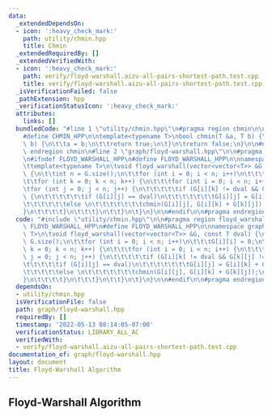 ```yaml
---
data:
  _extendedDependsOn:
  - icon: ':heavy_check_mark:'
    path: utility/chmin.hpp
    title: Chmin
  _extendedRequiredBy: []
  _extendedVerifiedWith:
  - icon: ':heavy_check_mark:'
    path: verify/floyd-warshall.aizu-all-pairs-shortest-path.test.cpp
    title: verify/floyd-warshall.aizu-all-pairs-shortest-path.test.cpp
  _isVerificationFailed: false
  _pathExtension: hpp
  _verificationStatusIcon: ':heavy_check_mark:'
  attributes:
    links: []
  bundledCode: "#line 1 \"utility/chmin.hpp\"\n#pragma region chmin\n\n#ifndef CHMIN_HPP\n\
    #define CHMIN_HPP\n\ntemplate<typename T>\nbool chmin(T &a, T b) {\n\tif (a >\
    \ b) {\n\t\ta = b;\n\t\treturn true;\n\t}\n\treturn false;\n}\n\n#endif\n\n#pragma\
    \ endregion chmin\n#line 2 \"graph/floyd-warshall.hpp\"\n\n#pragma region floyd_warshall\n\
    \n#ifndef FLOYD_WARSHALL_HPP\n#define FLOYD_WARSHALL_HPP\n\nnamespace graph {\n\
    \ttemplate<typename T>\n\tvoid floyd_warshall(vector<vector<T>> &G, const T dval)\
    \ {\n\t\tint n = G.size();\n\t\tfor (int i = 0; i < n; i++)\n\t\t\tG[i][i] = 0;\n\
    \t\tfor (int k = 0; k < n; k++) {\n\t\t\tfor (int i = 0; i < n; i++) {\n\t\t\t\
    \tfor (int j = 0; j < n; j++) {\n\t\t\t\t\tif (G[i][k] != dval && G[k][j] != dval)\
    \ {\n\t\t\t\t\t\tif (G[i][j] == dval)\n\t\t\t\t\t\t\tG[i][j] = G[i][k] + G[k][j];\n\
    \t\t\t\t\t\telse \n\t\t\t\t\t\t\tchmin(G[i][j], G[i][k] + G[k][j]);\n\t\t\t\t\t\
    }\n\t\t\t\t}\n\t\t\t}\n\t\t}\n\t}\n}\n\n#endif\n\n#pragma endregion floyd_warshall\n"
  code: "#include \"utility/chmin.hpp\"\n\n#pragma region floyd_warshall\n\n#ifndef\
    \ FLOYD_WARSHALL_HPP\n#define FLOYD_WARSHALL_HPP\n\nnamespace graph {\n\ttemplate<typename\
    \ T>\n\tvoid floyd_warshall(vector<vector<T>> &G, const T dval) {\n\t\tint n =\
    \ G.size();\n\t\tfor (int i = 0; i < n; i++)\n\t\t\tG[i][i] = 0;\n\t\tfor (int\
    \ k = 0; k < n; k++) {\n\t\t\tfor (int i = 0; i < n; i++) {\n\t\t\t\tfor (int\
    \ j = 0; j < n; j++) {\n\t\t\t\t\tif (G[i][k] != dval && G[k][j] != dval) {\n\t\
    \t\t\t\t\tif (G[i][j] == dval)\n\t\t\t\t\t\t\tG[i][j] = G[i][k] + G[k][j];\n\t\
    \t\t\t\t\telse \n\t\t\t\t\t\t\tchmin(G[i][j], G[i][k] + G[k][j]);\n\t\t\t\t\t\
    }\n\t\t\t\t}\n\t\t\t}\n\t\t}\n\t}\n}\n\n#endif\n\n#pragma endregion floyd_warshall"
  dependsOn:
  - utility/chmin.hpp
  isVerificationFile: false
  path: graph/floyd-warshall.hpp
  requiredBy: []
  timestamp: '2022-05-13 08:14:05-07:00'
  verificationStatus: LIBRARY_ALL_AC
  verifiedWith:
  - verify/floyd-warshall.aizu-all-pairs-shortest-path.test.cpp
documentation_of: graph/floyd-warshall.hpp
layout: document
title: Floyd-Warshall Algorithm
---
```


## Floyd-Warshall Algorithm